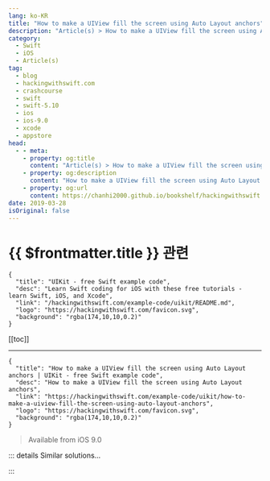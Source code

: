 ```yaml
---
lang: ko-KR
title: "How to make a UIView fill the screen using Auto Layout anchors"
description: "Article(s) > How to make a UIView fill the screen using Auto Layout anchors"
category:
  - Swift
  - iOS
  - Article(s)
tag: 
  - blog
  - hackingwithswift.com
  - crashcourse
  - swift
  - swift-5.10
  - ios
  - ios-9.0
  - xcode
  - appstore
head:
  - - meta:
    - property: og:title
      content: "Article(s) > How to make a UIView fill the screen using Auto Layout anchors"
    - property: og:description
      content: "How to make a UIView fill the screen using Auto Layout anchors"
    - property: og:url
      content: https://chanhi2000.github.io/bookshelf/hackingwithswift.com/example-code/uikit/how-to-make-a-uiview-fill-the-screen-using-auto-layout-anchors.html
date: 2019-03-28
isOriginal: false
---
```


# {{ $frontmatter.title }} 관련

```component VPCard
{
  "title": "UIKit - free Swift example code",
  "desc": "Learn Swift coding for iOS with these free tutorials - learn Swift, iOS, and Xcode",
  "link": "/hackingwithswift.com/example-code/uikit/README.md",
  "logo": "https://hackingwithswift.com/favicon.svg",
  "background": "rgba(174,10,10,0.2)"
}
```

[[toc]]

---

```component VPCard
{
  "title": "How to make a UIView fill the screen using Auto Layout anchors | UIKit - free Swift example code",
  "desc": "How to make a UIView fill the screen using Auto Layout anchors",
  "link": "https://hackingwithswift.com/example-code/uikit/how-to-make-a-uiview-fill-the-screen-using-auto-layout-anchors",
  "logo": "https://hackingwithswift.com/favicon.svg",
  "background": "rgba(174,10,10,0.2)"
}
```

> Available from iOS 9.0

<!-- TODO: 작성 -->

<!--
You can make one view fill all available space inside another by pinning all four of its anchors to the same anchors in its parent container. If you use this when the parent container is the view for your view controller, your child view will fill the screen.

Although it takes only four lines of code, this is the sort of thing I’d put into an extension:

```swift
extension UIView {
    func pinEdges(to other: UIView) {
        leadingAnchor.constraint(equalTo: other.leadingAnchor).isActive = true
        trailingAnchor.constraint(equalTo: other.trailingAnchor).isActive = true
        topAnchor.constraint(equalTo: other.topAnchor).isActive = true
        bottomAnchor.constraint(equalTo: other.bottomAnchor).isActive = true
    }
}
```

You can now call `pinEdges(to: someOtherView)` directly on the view you want to adjust.

-->

::: details Similar solutions…

<!--
/example-code/uikit/how-to-position-a-view-using-auto-layout-anchors">How to position a view using Auto Layout anchors 
/quick-start/swiftui/how-to-fill-and-stroke-shapes-at-the-same-time">How to fill and stroke shapes at the same time 
/example-code/uikit/how-to-adjust-image-content-mode-using-aspect-fill-aspect-fit-and-scaling">How to adjust image content mode using aspect fill, aspect fit and scaling 
/example-code/uikit/whats-the-difference-between-leading-trailing-left-and-right-anchors">What’s the difference between leading, trailing, left, and right anchors? 
/example-code/uikit/how-to-mask-one-uiview-using-another-uiview">How to mask one UIView using another UIView</a>
-->

:::

